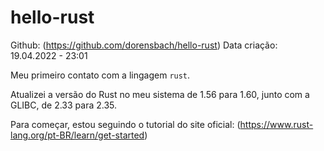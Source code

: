 # hello-rust
Github: (https://github.com/dorensbach/hello-rust)
Data criação: 19.04.2022 - 23:01

Meu primeiro contato com a lingagem `rust`.

Atualizei a versão do Rust no meu sistema de 1.56 para 1.60, junto com a GLIBC, de 2.33 para 2.35.

Para começar, estou seguindo o tutorial do site oficial:
(https://www.rust-lang.org/pt-BR/learn/get-started)
